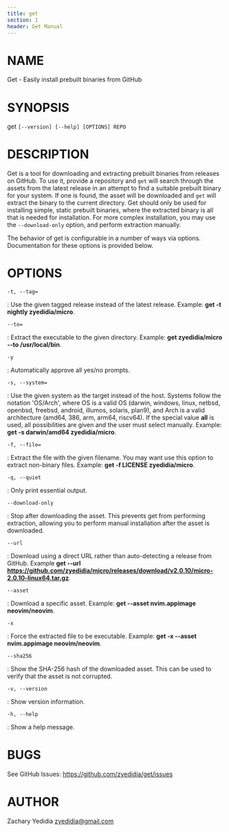 ```yaml
---
title: get
section: 1
header: Get Manual
---
```


# NAME
  Get - Easily install prebuilt binaries from GitHub

# SYNOPSIS
  get `[--version] [--help] [OPTIONS] REPO`

# DESCRIPTION
  Get is a tool for downloading and extracting prebuilt binaries from releases
  on GitHub. To use it, provide a repository and `get` will search through the
  assets from the latest release in an attempt to find a suitable prebuilt
  binary for your system. If one is found, the asset will be downloaded and
  `get` will extract the binary to the current directory. Get should only be
  used for installing simple, static prebuilt binaries, where the extracted
  binary is all that is needed for installation. For more complex installation,
  you may use the `--download-only` option, and perform extraction manually.

  The behavior of get is configurable in a number of ways via options.
  Documentation for these options is provided below.

# OPTIONS
  `-t, --tag=`

:    Use the given tagged release instead of the latest release. Example: **get -t nightly zyedidia/micro**.

  `--to=`

:    Extract the executable to the given directory. Example: **get zyedidia/micro --to /usr/local/bin**.

  `-y`

:    Automatically approve all yes/no prompts.

  `-s, --system=`

:    Use the given system as the target instead of the host. Systems follow the notation 'OS/Arch', where OS is a valid OS (darwin, windows, linux, netbsd, openbsd, freebsd, android, illumos, solaris, plan9), and Arch is a valid architecture (amd64, 386, arm, arm64, riscv64). If the special value **all** is used, all possibilities are given and the user must select manually. Example: **get -s darwin/amd64 zyedidia/micro**.

  `-f, --file=`

:    Extract the file with the given filename. You may want use this option to extract non-binary files. Example: **get -f LICENSE zyedidia/micro**.

  `-q, --quiet`

:    Only print essential output.

  `--download-only`

:    Stop after downloading the asset. This prevents get from performing extraction, allowing you to perform manual installation after the asset is downloaded.

  `--url`

:    Download using a direct URL rather than auto-detecting a release from GitHub. Example **get --url https://github.com/zyedidia/micro/releases/download/v2.0.10/micro-2.0.10-linux64.tar.gz**.

  `--asset`

:    Download a specific asset. Example: **get --asset nvim.appimage neovim/neovim**.

  `-x`

:    Force the extracted file to be executable. Example: **get -x --asset nvim.appimage neovim/neovim**.

  `--sha256`

:    Show the SHA-256 hash of the downloaded asset. This can be used to verify that the asset is not corrupted.

  `-v, --version`

:    Show version information.

  `-h, --help`

:    Show a help message.

# BUGS

See GitHub Issues: <https://github.com/zyedidia/get/issues>

# AUTHOR

Zachary Yedidia <zyedidia@gmail.com>

